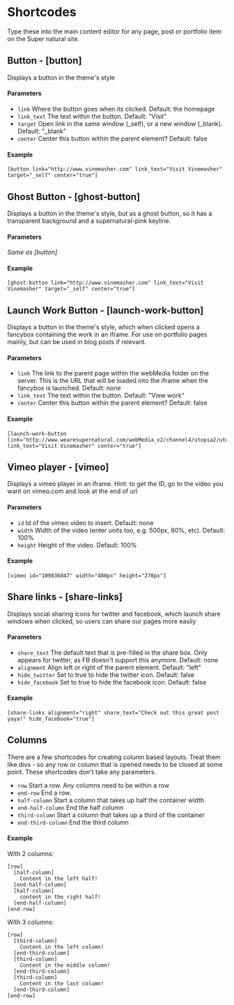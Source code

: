 # Shortcodes

 Type these into the main content editor for any page, post or portfolio item on the Super natural site.

## Button - [button]

Displays a button in the theme's style

#### Parameters

* `link` Where the button goes when its clicked. Default: the homepage
* `link_text` The text within the button. Default: "Visit"
* `target` Open link in the same window (\_self), or a new window (\_blank). Default: "\_blank"
* `center` Center this button within the parent element? Default: false

#### Example

    [button link="http://www.vinemasher.com" link_text="Visit Vinemasher" target="_self" center="true"]

## Ghost Button - [ghost-button]

Displays a button in the theme's style, but as a ghost button, so it has a transparent background and a supernatural-pink keyline.

#### Parameters

_Same as [button]_

#### Example

    [ghost-button link="http://www.vinemasher.com" link_text="Visit Vinemasher" target="_self" center="true"]

## Launch Work Button - [launch-work-button]

Displays a button in the theme's style, which when clicked opens a fancybox containing the work in an iframe. For use on portfolio pages mainly, but can be used in blog posts if relevant.

#### Parameters

* `link` The link to the parent page within the webMedia folder on the server. This is the URL that will be loaded into the iframe when the fancybox is launched. Default: none
* `link_text` The text within the button. Default: "View work"
* `center` Center this button within the parent element? Default: false

#### Example

    [launch-work-button link="http://www.wearesupernatural.com/webMedia_v2/channel4/utopia2/utopia2Parent.html" link_text="Visit Vinemasher" center="true"]

## Vimeo player - [vimeo]

Displays a vimeo player in an iframe. Hint: to get the ID, go to the video you want on vimeo.com and look at the end of url

#### Parameters

* `id` Id of the vimeo video to insert. Default: none
* `width` Width of the video (enter units too, e.g. 500px, 80%, etc). Default: 100%
* `height` Height of the video. Default: 100%

#### Example

    [vimeo id="109836047" width="480px" height="270px"]


## Share links - [share-links]

Displays social sharing icons for twitter and facebook, which launch share windows when clicked, so users can share our pages more easily

#### Parameters

* `share_text` The default text that is pre-filled in the share box. Only appears for twitter, as FB doesn't support this anymore. Default: none
* `alignment` Align left or right of the parent element. Default: "left"
* `hide_twitter` Set to true to hide the twitter icon. Default: false
* `hide_facebook` Set to true to hide the facebook icon. Default: false

#### Example

    [share-links alignment="right" share_text="Check out this great post yaya!" hide_facebook="true"]


## Columns

There are a few shortcodes for creating column based layouts. Treat them like divs - so any row or column that is opened needs to be closed at some point. These shortcodes don't take any parameters.

* `row` Start a row. Any columns need to be within a row
* `end-row` End a row.
* `half-column` Start a column that takes up half the container width
* `end-half-column` End the half column
* `third-column` Start a column that takes up a third of the container
* `end-third-column` End the third column

#### Example

With 2 columns:

    [row]
      [half-column]
        Content in the left half!
      [end-half-column]
      [half-column]
        content in the right half!
      [end-half-column]
    [end-row]

With 3 columns:

    [row]
      [third-column]
        Content in the left column!
      [end-third-column]
      [third-column]
        Content in the middle column!
      [end-third-column]
      [third-column]
        Content in the last column!
      [end-third-column]
    [end-row]
